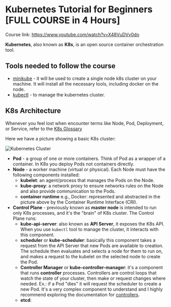# Kubernetes Tutorial for Beginners [FULL COURSE in 4 Hours]

Course link: https://www.youtube.com/watch?v=X48VuDVv0do

**Kubernetes**, also known as **K8s**, is an open source container orchestration tool.

## Tools needed to follow the course

- [minikube](https://minikube.sigs.k8s.io/docs/start/) - it will be used to create a single node k8s cluster on your machine. It will install all the necessary tools, including docker on the node.
- [kubectl](https://kubernetes.io/docs/tasks/tools/) - to manage the kubernetes cluster.

## K8s Architecture

Whenever you feel lost when encounter terms like Node, Pod, Deployment, or Service,  refer to the [K8s Glossary](https://kubernetes.io/docs/reference/glossary/?fundamental=true)

Here we have a picture showing a basic K8s cluster:

![Kubernetes Cluster](https://kubernetes.io/images/docs/kubernetes-cluster-architecture.svg "Kubernetes Cluster")

- **Pod** - a group of one or more containers. Think of Pod as a wrapper of a container. In K8s you deploy Pods not containers directly.
- **Node** - a worker machine (virtual or physical). Each Node must have the following components installed: 
    - **kubelet**: an agent/process that manages the Pods on the Node.
    - **kube-proxy**: a network proxy to ensure networks rules on the Node and also provide communication to the Pods.
    - **container runtime** e.g., Docker: represented and abstracted in the picture above by the Container Runtime Interface (CRI).
- **Control Plane** - previously known as **master node** is intended to run only K8s processes, and it's the "brain" of K8s cluster. The Control Plane runs:
    - **kube-api-server**: also known as **API Server**, it exposes the K8s API. When you use `kubectl` tool to manage the cluster, it  interacts with this component.
    - **scheduler** or **kube-scheduler**: basically this component takes a request from the API Server that new Pods are available to creation. The schedule then evaluates and selects a node for them to run on, and makes a request to the kubelet on the selected node to create the Pod.
    - **Controller Manager** or **kube-controller-manager**: it's a component that runs **controller** processes. Controllers are control loops that watch the state of your cluster, then make or request changes where needed. Ex.: if a Pod "dies" it will request the scheduler to create a new Pod. It's a very complex component to understand and I highly recommend exploring the documentation for [controllers](https://kubernetes.io/docs/concepts/architecture/controller/).
    - **etcd**: 
